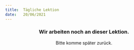 ```yaml
---
title:  Tägliche Lektion
date:   20/06/2021
---
```


### <center>Wir arbeiten noch an dieser Lektion.</center>
<center>Bitte komme später zurück.</center>